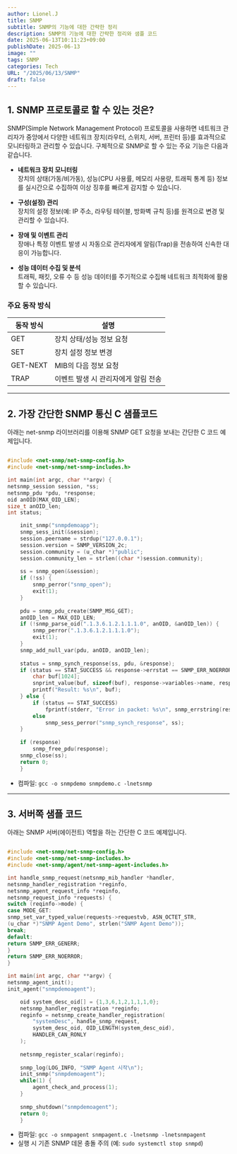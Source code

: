 ```yaml
---
author: Lionel.J
title: SNMP
subtitle: SNMP의 기능에 대한 간략한 정리
description: SNMP의 기능에 대한 간략한 정리와 샘플 코드
date: 2025-06-13T10:11:23+09:00
publishDate: 2025-06-13
image: ""
tags: SNMP
categories: Tech
URL: "/2025/06/13/SNMP"
draft: false
---
```


## 1. SNMP 프로토콜로 할 수 있는 것은?

SNMP(Simple Network Management Protocol) 프로토콜을 사용하면 네트워크 관리자가 중앙에서 다양한 네트워크 장치(라우터, 스위치, 서버, 프린터 등)를 효과적으로 모니터링하고 관리할 수 있습니다. 구체적으로 SNMP로 할 수 있는 주요 기능은 다음과 같습니다.

- **네트워크 장치 모니터링**  
  장치의 상태(가동/비가동), 성능(CPU 사용률, 메모리 사용량, 트래픽 통계 등) 정보를 실시간으로 수집하여 이상 징후를 빠르게 감지할 수 있습니다.

- **구성(설정) 관리**  
  장치의 설정 정보(예: IP 주소, 라우팅 테이블, 방화벽 규칙 등)를 원격으로 변경 및 관리할 수 있습니다.

- **장애 및 이벤트 관리**  
  장애나 특정 이벤트 발생 시 자동으로 관리자에게 알림(Trap)을 전송하여 신속한 대응이 가능합니다.

- **성능 데이터 수집 및 분석**  
  트래픽, 패킷, 오류 수 등 성능 데이터를 주기적으로 수집해 네트워크 최적화에 활용할 수 있습니다.

### 주요 동작 방식

| 동작 방식 | 설명 |
|---|---|
| GET | 장치 상태/성능 정보 요청 |
| SET | 장치 설정 정보 변경 |
| GET-NEXT | MIB의 다음 정보 요청 |
| TRAP | 이벤트 발생 시 관리자에게 알림 전송 |

---

## 2. 가장 간단한 SNMP 통신 C 샘플코드

아래는 net-snmp 라이브러리를 이용해 SNMP GET 요청을 보내는 간단한 C 코드 예제입니다.

```c

#include <net-snmp/net-snmp-config.h>
#include <net-snmp/net-snmp-includes.h>

int main(int argc, char **argv) {
netsnmp_session session, *ss;
netsnmp_pdu *pdu, *response;
oid anOID[MAX_OID_LEN];
size_t anOID_len;
int status;

    init_snmp("snmpdemoapp");
    snmp_sess_init(&session);
    session.peername = strdup("127.0.0.1");
    session.version = SNMP_VERSION_2c;
    session.community = (u_char *)"public";
    session.community_len = strlen((char *)session.community);
    
    ss = snmp_open(&session);
    if (!ss) {
        snmp_perror("snmp_open");
        exit(1);
    }
    
    pdu = snmp_pdu_create(SNMP_MSG_GET);
    anOID_len = MAX_OID_LEN;
    if (!snmp_parse_oid(".1.3.6.1.2.1.1.1.0", anOID, &anOID_len)) {
        snmp_perror(".1.3.6.1.2.1.1.1.0");
        exit(1);
    }
    snmp_add_null_var(pdu, anOID, anOID_len);
    
    status = snmp_synch_response(ss, pdu, &response);
    if (status == STAT_SUCCESS && response->errstat == SNMP_ERR_NOERROR) {
        char buf[1024];
        snprint_value(buf, sizeof(buf), response->variables->name, response->variables->name_length, response->variables);
        printf("Result: %s\n", buf);
    } else {
        if (status == STAT_SUCCESS)
            fprintf(stderr, "Error in packet: %s\n", snmp_errstring(response->errstat));
        else
            snmp_sess_perror("snmp_synch_response", ss);
    }
    
    if (response)
        snmp_free_pdu(response);
    snmp_close(ss);
    return 0;
    }

```

- 컴파일: `gcc -o snmpdemo snmpdemo.c -lnetsnmp`

---

## 3. 서버쪽 샘플 코드
 
아래는 SNMP 서버(에이전트) 역할을 하는 간단한 C 코드 예제입니다.

```c

#include <net-snmp/net-snmp-config.h>
#include <net-snmp/net-snmp-includes.h>
#include <net-snmp/agent/net-snmp-agent-includes.h>

int handle_snmp_request(netsnmp_mib_handler *handler,
netsnmp_handler_registration *reginfo,
netsnmp_agent_request_info *reqinfo,
netsnmp_request_info *requests) {
switch (reqinfo->mode) {
case MODE_GET:
snmp_set_var_typed_value(requests->requestvb, ASN_OCTET_STR,
(u_char *)"SNMP Agent Demo", strlen("SNMP Agent Demo"));
break;
default:
return SNMP_ERR_GENERR;
}
return SNMP_ERR_NOERROR;
}

int main(int argc, char **argv) {
netsnmp_agent_init();
init_agent("snmpdemoagent");

    oid system_desc_oid[] = {1,3,6,1,2,1,1,1,0};
    netsnmp_handler_registration *reginfo;
    reginfo = netsnmp_create_handler_registration(
        "systemDesc", handle_snmp_request,
        system_desc_oid, OID_LENGTH(system_desc_oid),
        HANDLER_CAN_RONLY
    );
    
    netsnmp_register_scalar(reginfo);
    
    snmp_log(LOG_INFO, "SNMP Agent 시작\n");
    init_snmp("snmpdemoagent");
    while(1) {
        agent_check_and_process(1);
    }
    
    snmp_shutdown("snmpdemoagent");
    return 0;
    }

```

- 컴파일: `gcc -o snmpagent snmpagent.c -lnetsnmp -lnetsnmpagent`  
- 실행 시 기존 SNMP 데몬 충돌 주의 (예: `sudo systemctl stop snmpd`)
